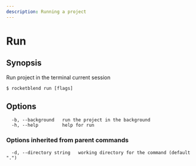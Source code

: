 ```yaml
---
description: Running a project
---
```


# Run

## Synopsis

Run project in the terminal current session

```shell-session
$ rocketblend run [flags]
```

## Options

```shell-session
  -b, --background   run the project in the background
  -h, --help         help for run
```

### Options inherited from parent commands

```shell-session
  -d, --directory string   working directory for the command (default ".")
```
